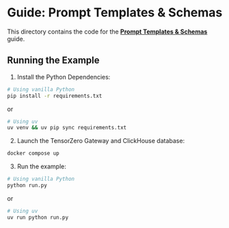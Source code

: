 # Guide: Prompt Templates & Schemas

This directory contains the code for the **[Prompt Templates & Schemas](https://www.tensorzero.com/docs/gateway/guides/prompt-templates-schemas)** guide.

## Running the Example

1. Install the Python Dependencies:

```bash
# Using vanilla Python
pip install -r requirements.txt
```

or

```bash
# Using uv
uv venv && uv pip sync requirements.txt
```

2. Launch the TensorZero Gateway and ClickHouse database:

```bash
docker compose up
```

3. Run the example:

```bash
# Using vanilla Python
python run.py
```

or

```bash
# Using uv
uv run python run.py
```
